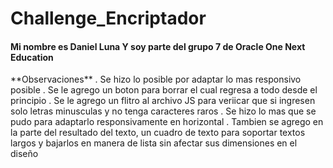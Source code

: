 # Challenge_Encriptador
<h4> Mi nombre es Daniel Luna Y soy parte del grupo 7 de Oracle One Next Education </h4>
**Observaciones**
. Se hizo lo posible por adaptar lo mas responsivo posible
. Se le agrego un boton para borrar el cual regresa a todo desde el principio
. Se le agrego un flitro al archivo JS para veriicar que si ingresen solo letras minusculas y no tenga caracteres raros
. Se hizo lo mas que se pudo para adaptarlo responsivamente en horizontal
. Tambien se agrego en la parte del resultado del texto, un cuadro de texto para soportar textos largos y bajarlos en manera de lista sin afectar sus dimensiones en el diseño
